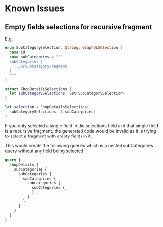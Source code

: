 # Known Issues

## Empty fields selections for recursive fragment

E.g.
```Swift
enum SubCategorySelection: String, GraphQLSelection {
  case id
  case subCategories = """
  subCategories {
    ...%@SubCategoryFragment
  }
  """
}

struct ShopDetailsSelections {
  let subCategorySelections: Set<SubCategorySelection>
}

let selection = ShopDetailsSelections(
  subCategorySelections: [.subCategories]
)
```

If you only selected a single field in the selections field and that single field is a recursive fragment,
the generated code would be invalid as it is trying to select a fragment with empty fields in it.

This would create the following queries which is a nested subCategories query without any field being selected
```GraphQL
query {
  shopDetails {
    subCategories {
      subCategories {
        subCategories {
          subCategories {
            subCategories {
            }
          }
        }
      }
    }
  }
}
```
